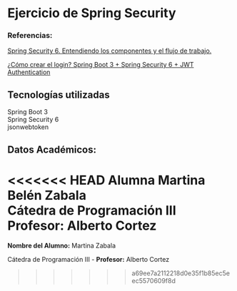 # Ejercicio de Spring Security

### Referencias:

[Spring Security 6. Entendiendo los componentes y el flujo de trabajo.](https://www.youtube.com/watch?v=qiPh0yrDNas)

[¿Cómo crear el login? Spring Boot 3 + Spring Security 6 + JWT Authentication](https://www.youtube.com/watch?v=nwqQYCM4YT8)
## Tecnologías utilizadas
Spring Boot 3   
Spring Security 6   
jsonwebtoken   
## Datos Académicos:

<<<<<<< HEAD
**Alumna** Martina Belén Zabala  
**Cátedra de Programación III**   
 **Profesor:** Alberto Cortez
=======
**Nombre del Alumno:** Martina Zabala


Cátedra de Programación III - **Profesor:** Alberto Cortez
>>>>>>> a69ee7a2112218d0e35f1b85ec5eec5570609f8d
